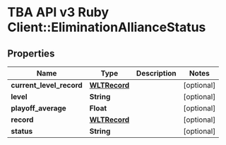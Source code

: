 # TBA API v3 Ruby Client::EliminationAllianceStatus

## Properties
Name | Type | Description | Notes
------------ | ------------- | ------------- | -------------
**current_level_record** | [**WLTRecord**](WLTRecord.md) |  | [optional] 
**level** | **String** |  | [optional] 
**playoff_average** | **Float** |  | [optional] 
**record** | [**WLTRecord**](WLTRecord.md) |  | [optional] 
**status** | **String** |  | [optional] 


